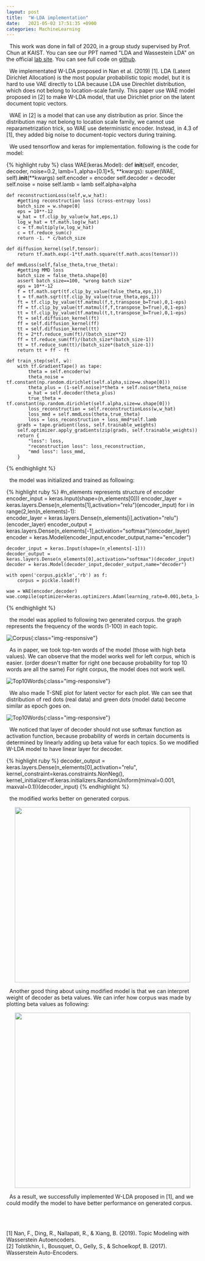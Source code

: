 ```yaml
---
layout: post
title:  "W-LDA implementation"
date:   2021-05-02 17:51:35 +0900
categories: MachineLearning
---
```


&nbsp;&nbsp;This work was done in fall of 2020, in a group study supervised by Prof. Chun at KAIST. You can see our PPT named "LDA and Wassestein LDA" on the official [lab site][lab-site]. You can see full code on [github][github-wlda].

[lab-site]: https://chunhyonho.github.io/Group-study/Journal_club/
[github-wlda]: https://github.com/bungbungbung/20201201-W-LDA/tree/main
&nbsp;&nbsp;We implementated W-LDA proposed in Nan et al. (2019) [1]. LDA (Latent Dirichlet Allocation) is the most popular probabilistic topic model, but it is hard to use VAE directly to LDA because LDA use Direchlet distribution, which does not belong to location-scale family. This paper use WAE model proposed in [2] to make W-LDA model, that use Dirichlet prior on the latent document topic vectors.

&nbsp;&nbsp;WAE in [2] is a model that can use any distribution as prior. Since the distribution may not belong to location scale family, we cannot use reparametrization trick, so WAE use deterministic encoder. Instead, in 4.3 of [1], they added big noise to document-topic vectors during training. 

&nbsp;&nbsp;We used tensorflow and keras for implementation. following is the code for model:

{% highlight ruby %}
class WAE(keras.Model):
    def __init__(self, encoder, decoder, noise=0.2, lamb=1.,alpha=[0.1]*5, **kwargs):
        super(WAE, self).__init__(**kwargs)
        self.encoder = encoder
        self.decoder = decoder
        self.noise = noise
        self.lamb = lamb
        self.alpha=alpha

    def reconstructionLoss(self,w,w_hat):
        #getting reconstruction loss (cross-entropy loss)
        batch_size = w.shape[0]
        eps = 10**-12
        w_hat = tf.clip_by_value(w_hat,eps,1)
        log_w_hat = tf.math.log(w_hat)
        c = tf.multiply(w,log_w_hat)
        c = tf.reduce_sum(c)
        return -1. * c/batch_size
    
    def diffusion_kernel(self,tensor):
        return tf.math.exp(-1*tf.math.square(tf.math.acos(tensor)))
    
    def mmdLoss(self,false_theta,true_theta):
        #getting MMD loss
        batch_size = false_theta.shape[0]
        assert batch_size==100, "wrong batch size"
        eps = 10**-12
        f = tf.math.sqrt(tf.clip_by_value(false_theta,eps,1))
        t = tf.math.sqrt(tf.clip_by_value(true_theta,eps,1))
        ft = tf.clip_by_value(tf.matmul(f,t,transpose_b=True),0,1-eps)
        ff = tf.clip_by_value(tf.matmul(f,f,transpose_b=True),0,1-eps)
        tt = tf.clip_by_value(tf.matmul(t,t,transpose_b=True),0,1-eps)
        ft = self.diffusion_kernel(ft)
        ff = self.diffusion_kernel(ff)
        tt = self.diffusion_kernel(tt)
        ft = 2*tf.reduce_sum(ft)/(batch_size**2)
        ff = tf.reduce_sum(ff)/(batch_size*(batch_size-1))
        tt = tf.reduce_sum(tt)/(batch_size*(batch_size-1))
        return tt + ff - ft

    def train_step(self, w):
        with tf.GradientTape() as tape:
            theta = self.encoder(w)
            theta_noise = tf.constant(np.random.dirichlet(self.alpha,size=w.shape[0]))
            theta_plus = (1-self.noise)*theta + self.noise*theta_noise
            w_hat = self.decoder(theta_plus)
            true_theta = tf.constant(np.random.dirichlet(self.alpha,size=w.shape[0]))
            loss_reconstruction = self.reconstructionLoss(w,w_hat) 
            loss_mmd = self.mmdLoss(theta,true_theta)
            loss = loss_reconstruction + loss_mmd*self.lamb
        grads = tape.gradient(loss, self.trainable_weights)
        self.optimizer.apply_gradients(zip(grads, self.trainable_weights))
        return {
            "loss": loss,
            "reconstruction loss": loss_reconstruction,
            "mmd loss": loss_mmd,
        }
{% endhighlight %}

&nbsp;&nbsp;the model was initialized and trained as following:

{% highlight ruby %}
    #n_elements represents structure of encoder 
    encoder_input = keras.Input(shape=(n_elements[0]))
    encoder_layer = keras.layers.Dense(n_elements[1],activation="relu")(encoder_input)
    for i in range(2,len(n_elements)-1):  
        encoder_layer = keras.layers.Dense(n_elements[i],activation="relu")(encoder_layer)
    encoder_output = keras.layers.Dense(n_elements[-1],activation="softmax")(encoder_layer)
    encoder = keras.Model(encoder_input,encoder_output,name="encoder")
            
    decoder_input = keras.Input(shape=(n_elements[-1]))
    decoder_output = keras.layers.Dense(n_elements[0],activation="softmax")(decoder_input)
    decoder = keras.Model(decoder_input,decoder_output,name="decoder")

    with open('corpus.pickle','rb') as f:
        corpus = pickle.load(f)

    wae = WAE(encoder,decoder)
    wae.compile(optimizer=keras.optimizers.Adam(learning_rate=0.001,beta_1=0.99,beta_2=0.999))
{% endhighlight %}

&nbsp;&nbsp;the model was applied to following two generated corpus. the graph represents the frequency of the words (1-100) in each topic. 

![Corpus](/assets/2021-05-02-W-LDA/corpus.png){:class="img-responsive"}

&nbsp;&nbsp;As in paper, we took top-ten words of the model (those with high beta values). We can observe that the model works well for left corpus, which is easier. (order doesn't matter for right one because probability for top 10 words are all the same) For right corpus, the model does not work well.

![Top10Words](/assets/2021-05-02-W-LDA/top10words.png){:class="img-responsive"}

&nbsp;&nbsp;We also made T-SNE plot for latent vector for each plot. We can see that distribution of red dots (real data) and green dots (model data) become similar as epoch goes on.

![Top10Words](/assets/2021-05-02-W-LDA/T-SNE.png){:class="img-responsive"}

&nbsp;&nbsp;We noticed that layer of decoder should not use softmax function as activation function, because probability of words in certain documents is determined by linearly adding up beta value for each topics. So we modified W-LDA model to have linear layer for decoder.

{% highlight ruby %}
decoder_output = keras.layers.Dense(n_elements[0],activation="relu",
    kernel_constraint=keras.constraints.NonNeg(),
    kernel_initializer=tf.keras.initializers.RandomUniform(minval=0.001, maxval=0.1))(decoder_input)
{% endhighlight %}

&nbsp;&nbsp;the modified works better on generated corpus.

<p align="center">
  <img width="460" src="/assets/2021-05-02-W-LDA/top10words_modified.png">
</p>

&nbsp;&nbsp;Another good thing about using modified model is that we can interpret weight of decoder as beta values. We can infer how corpus was made by plotting beta values as following:

<p align="center">
  <img width="460" src="/assets/2021-05-02-W-LDA/corpusInfer.png">
</p>



&nbsp;&nbsp;As a result, we successfully implemented W-LDA proposed in [1], and we could modify the model to have better performance on generated corpus.

<br/>
<br/>

[1] Nan, F., Ding, R., Nallapati, R., & Xiang, B. (2019). Topic Modeling with Wasserstein Autoencoders.\
[2] Tolstikhin, I., Bousquet, O., Gelly, S., & Schoelkopf, B. (2017). Wasserstein Auto-Encoders.
